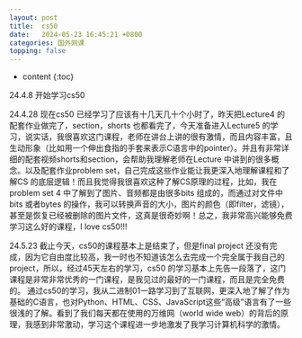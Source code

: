 ```yaml
---
layout: post
title:  cs50
date:   2024-05-23 16:45:21 +0800
categories: 国外网课
topping: false
---
```


* content
{:toc}


24.4.8 
开始学习cs50

24.4.28
现在cs50 已经学习了应该有十几天几十个小时了，昨天把Lecture4 的配套作业做完了，section，shorts 也都看完了，今天准备进入Lecture5 的学习，说实话，我很喜欢这门课程，老师在讲台上讲的很有激情，而且内容丰富，且生动形象（比如用一个伸出食指的手套来表示C语言中的pointer）。并且有非常详细的配套视频shorts和section，会帮助我理解老师在Lecture 中讲到的很多概念。以及配套作业problem set，自己完成这些作业能让我更深入地理解课程和了解CS 的底层逻辑！而且我觉得我很喜欢这种了解CS原理的过程，比如，我在problem set 4 中了解到了图片、音频都是由很多bits 组成的，而通过对文件中bits 或者bytes 的操作，我可以转换声音的大小，图片的颜色（即filter，滤镜），甚至是恢复已经被删除的图片文件，这真是很奇妙啊！总之，我非常高兴能够免费学习这么好的课程，I love cs50!!!

24.5.23 
截止今天，cs50的课程基本上是结束了，但是final project 还没有完成，因为它自由度比较高，我一时也不知道该怎么去完成一个完全属于我自己的project，所以，经过45天左右的学习，cs50 的学习基本上先告一段落了，这门课程是非常非常优秀的一门课程，是我见过的最好的一门课程，而且是完全免费的。
通过cs50的学习，我从二进制01一路学习到了互联网，更深入地了解了作为基础的C语言，也对Python、HTML、CSS、JavaScript这些“高级”语言有了一些很浅的了解。看到了我们每天都在使用的万维网（world wide web）的背后的原理，我感到非常激动，学习这个课程进一步地激发了我学习计算机科学的激情。